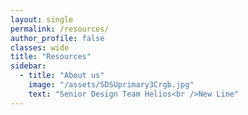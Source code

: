 ```yaml
---
layout: single
permalink: /resources/
author_profile: false
classes: wide
title: "Resources"
sidebar:
  - title: "About us"
    image: "/assets/SDSUprimary3Crgb.jpg"
    text: "Senior Design Team Helios<br />New Line"
---
```















